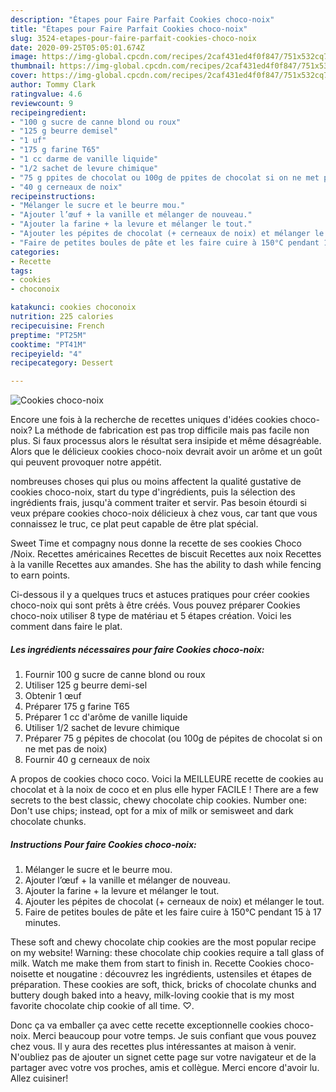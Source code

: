 ```yaml
---
description: "Étapes pour Faire Parfait Cookies choco-noix"
title: "Étapes pour Faire Parfait Cookies choco-noix"
slug: 3524-etapes-pour-faire-parfait-cookies-choco-noix
date: 2020-09-25T05:05:01.674Z
image: https://img-global.cpcdn.com/recipes/2caf431ed4f0f847/751x532cq70/cookies-choco-noix-photo-principale-de-la-recette.jpg
thumbnail: https://img-global.cpcdn.com/recipes/2caf431ed4f0f847/751x532cq70/cookies-choco-noix-photo-principale-de-la-recette.jpg
cover: https://img-global.cpcdn.com/recipes/2caf431ed4f0f847/751x532cq70/cookies-choco-noix-photo-principale-de-la-recette.jpg
author: Tommy Clark
ratingvalue: 4.6
reviewcount: 9
recipeingredient:
- "100 g sucre de canne blond ou roux"
- "125 g beurre demisel"
- "1 uf"
- "175 g farine T65"
- "1 cc darme de vanille liquide"
- "1/2 sachet de levure chimique"
- "75 g ppites de chocolat ou 100g de ppites de chocolat si on ne met pas de noix"
- "40 g cerneaux de noix"
recipeinstructions:
- "Mélanger le sucre et le beurre mou."
- "Ajouter l’œuf + la vanille et mélanger de nouveau."
- "Ajouter la farine + la levure et mélanger le tout."
- "Ajouter les pépites de chocolat (+ cerneaux de noix) et mélanger le tout."
- "Faire de petites boules de pâte et les faire cuire à 150°C pendant 15 à 17 minutes."
categories:
- Recette
tags:
- cookies
- choconoix

katakunci: cookies choconoix 
nutrition: 225 calories
recipecuisine: French
preptime: "PT25M"
cooktime: "PT41M"
recipeyield: "4"
recipecategory: Dessert

---
```



![Cookies choco-noix](https://img-global.cpcdn.com/recipes/2caf431ed4f0f847/751x532cq70/cookies-choco-noix-photo-principale-de-la-recette.jpg)

Encore une fois à la recherche de recettes uniques d'idées cookies choco-noix? La méthode de fabrication est pas trop difficile mais pas facile non plus. Si faux processus alors le résultat sera insipide et même désagréable. Alors que le délicieux cookies choco-noix devrait avoir un arôme et un goût qui peuvent provoquer notre appétit.

nombreuses choses qui plus ou moins affectent la qualité gustative de cookies choco-noix, start du type d'ingrédients, puis la sélection des ingrédients frais, jusqu'à comment traiter et servir. Pas besoin étourdi si veux prépare cookies choco-noix délicieux à chez vous, car tant que vous connaissez le truc, ce plat peut capable de être plat spécial.

Sweet Time et compagny nous donne la recette de ses cookies Choco /Noix. Recettes américaines Recettes de biscuit Recettes aux noix Recettes à la vanille Recettes aux amandes. She has the ability to dash while fencing to earn points.


Ci-dessous il y a quelques trucs et astuces pratiques pour créer cookies choco-noix qui sont prêts à être créés. Vous pouvez préparer Cookies choco-noix utiliser 8 type de matériau et 5 étapes création. Voici les comment dans faire le plat.

<!--inarticleads1-->

##### Les ingrédients nécessaires pour faire Cookies choco-noix:

1. Fournir 100 g sucre de canne blond ou roux
1. Utiliser 125 g beurre demi-sel
1. Obtenir 1 œuf
1. Préparer 175 g farine T65
1. Préparer 1 cc d&#39;arôme de vanille liquide
1. Utiliser 1/2 sachet de levure chimique
1. Préparer 75 g pépites de chocolat (ou 100g de pépites de chocolat si on ne met pas de noix)
1. Fournir 40 g cerneaux de noix


A propos de cookies choco coco. Voici la MEILLEURE recette de cookies au chocolat et à la noix de coco et en plus elle hyper FACILE ! There are a few secrets to the best classic, chewy chocolate chip cookies. Number one: Don&#39;t use chips; instead, opt for a mix of milk or semisweet and dark chocolate chunks. 

<!--inarticleads2-->

##### Instructions Pour faire Cookies choco-noix:

1. Mélanger le sucre et le beurre mou.
1. Ajouter l’œuf + la vanille et mélanger de nouveau.
1. Ajouter la farine + la levure et mélanger le tout.
1. Ajouter les pépites de chocolat (+ cerneaux de noix) et mélanger le tout.
1. Faire de petites boules de pâte et les faire cuire à 150°C pendant 15 à 17 minutes.


These soft and chewy chocolate chip cookies are the most popular recipe on my website! Warning: these chocolate chip cookies require a tall glass of milk. Watch me make them from start to finish in. Recette Cookies choco-noisette et nougatine : découvrez les ingrédients, ustensiles et étapes de préparation. These cookies are soft, thick, bricks of chocolate chunks and buttery dough baked into a heavy, milk-loving cookie that is my most favorite chocolate chip cookie of all time. ♡. 


Donc ça va emballer ça avec cette recette exceptionnelle cookies choco-noix. Merci beaucoup pour votre temps. Je suis confiant que vous pouvez chez vous. Il y aura des recettes plus  intéressantes at maison à venir. N'oubliez pas de ajouter un signet cette page sur votre navigateur et de la partager avec votre vos proches, amis et collègue. Merci encore d'avoir lu. Allez cuisiner!
